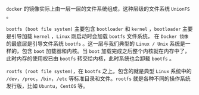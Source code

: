 `docker` 的镜像实际上由一层一层的文件系统组成，这种层级的文件系统 `UnionFS` 。

`bootfs (boot file system)` 主要包含 `bootloader` 和 `kernel` ，`bootloader` 主要是引导加载 `kernel` ，`Linux` 刚启动时会加载 `bootfs` 文件系统， 在 `Docker 镜像` 的最底层是引导文件系统 `bootfs` 。这一层与我们典型的 `Linux / Unix` 系统是一样的，包含 `boot` 加载器和内核。当 `boot` 加载完成之后整个内核就在内存中了，此时内存的使用权已由 `bootfs` 转交给内核，此时系统也会卸载 `bootfs` 。

`rootfs (root file system)`，在 `bootfs` 之上。包含的就是典型 `Linux` 系统中的 `/dev`，`/proc`，`/bin`，`/etc` 等标准目录和文件。`rootfs` 就是各种不同的操作系统发行版，比如 `Ubuntu`，`CentOS` 等。

